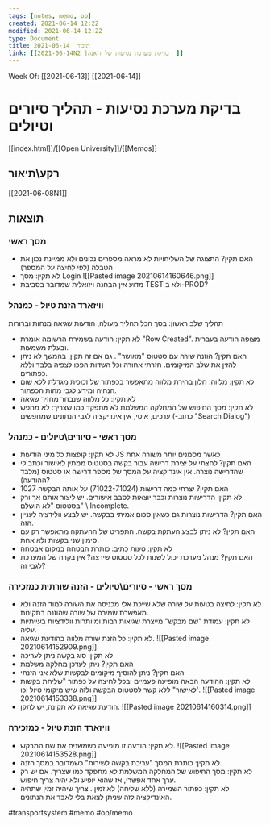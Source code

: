 ```yaml
---
tags: [notes, memo, op] 
created: 2021-06-14 12:22
modified: 2021-06-14 12:22
type: Document
title: תזכיר  2021-06-14
link: [[2021-06-14N2 |בדיקת מערכת נסיעות של דיאנה  ]]
---
```

Week Of: [[2021-06-13]]
[[2021-06-14]]

#  בדיקת מערכת נסיעות - תהליך סיורים וטיולים
[[index.html]]/[[Open University]]/[[Memos]]
## רקע\תיאור
[[2021-06-08N1]]
## תוצאות
### מסך ראשי 
- האם תקין? התצוגה של השליחויות לא מראה מספרים נכונים ולא ממיינת נכון את הטבלה (לפי לחיצה על המספר)
- לא תקין: מסך Login
![[Pasted image 20210614160646.png]] 
- מדוע אין הבחנה ויזואלית שמדובר בסביבת TEST ולא ב-PROD?
### וויזארד הזנת טיול - כמנהל	
תהליך שלב ראשון:
בסך הכל תהליך מעולה, הודעות שגיאה מנחות וברורות
- לא תקין: הודעה בשמירת הרשומה אומרת "Row Created". מצופה הודעה בעברית ובעלת משמעות.
 - האם תקין? הוזנה שורה עם סטטוס "מאושר" . גם אם זה תקין, בהמשך לא ניתן להזין את שלב המיקומים. חזרתי אחורה וכל השדות הפכו לצפיה בלבד וללא כפתורים.
- לא תקין: מלווה: חלון בחירת מלווה מתאפשר בכפתור של זכוכית מגדלת ללא שום הנחיה ומידע לגבי מהות הכפתור. 
- לא תקין: כל מלווה שנבחר מחזיר שגיאה
-  לא תקין: מסך החיפוש של המחלקה המשלמת לא מתפקד כמו שצריך: לא מחפש ערכים, איטי, אין אינדיקציה לגבי הנתונים שמחפשים (-כתוב "Search Dialog") 
### מסך ראשי - סיורים\טיולים - כמנהל
- לא תקין: קופצות כל מיני הודעות JS כאשר מסמנים יותר משורה אחת
- האם תקין? לחצתי על יצירת דרישה עבור בקשה בסטטוס ממתין לאישור וכתב לי שהדרישה נוצרה.  אין אינדיקציה על המסך של מספר דרישה או סטטוס (מלבד ההודעה)?
- האם תקין? יצרתי כמה דרישות (71022-71024) על אותה הבקשה 1027
- לא תקין: הדרישות נוצרות וכבר יוצאות לסבב אישורים. יש ליצור אותם אך ורק בסטטוס "לא הושלם" \ Incomplete.
- האם תקין? הדרישות נוצרות גם כשאין סכום אמיתי בבקשה. יש לבצע וולידציה לעניין הזה.
- האם תקין? לא ניתן לבצע העתקת בקשה. התפריט של ההעתקה מתאפשר רק עם סימון שני בקשות ולא אחת. 
- לא תקין: טעות כתיב: כותרת הבטחה במקום אבטחה
- האם תקין? מנהל מערכת יכול לשנות לכל סטטוס שירצה? אין בקרה של המערכת לגבי זה? 
### מסך ראשי - סיורים\טיולים - הזנה שורתית כמזכירה
- לא תקין: לחיצה בטעות על שורה שלא שייכת אלי מכניסה את השורה למוד הזנה ולא מאפשרת שמירה של שורה שהוזנה בתקינות.
- לא תקין: עמודת "שם מבקש" מייצרת שגיאות רבות ומיותרות וולידציות בעייתיות עליה.
- לא תקין: כל הזנת שורה מלווה בהודעת שגיאה. 
![[Pasted image 20210614152909.png]] 
- לא תקין: סוג בקשה ניתן לעריכה 
- האם תקין? ניתן לעדכן מחלקה משלמת
- האם תקין? ניתן להוסיף מיקומים לבקשות שלא אני הזנתי
- לא תקין: ההודעה הבאה מופיעה פעמיים ובכל לחיצה על כפתור "שליחת בקשות לאישור" ללא קשר לסטטוס הבקשה ולזה שיש מיקומי טיול וכו'.
![[Pasted image 20210614153338.png]]
- הודעת שגיאה לא תקינה, יש לתקן.
 ![[Pasted image 20210614160314.png]]
### וויזארד הזנת טיול - כמזכירה
- לא תקין: הודעה זו מופיעה כשמשנים את שם המבקש.
![[Pasted image 20210614153528.png]]
- לא תקין: כותרת המסך "עריכת בקשה לשירות" כשמדובר במסך הזנה.
- לא תקין: מסך החיפוש של המחלקה המשלמת לא מתפקד כמו שצריך. אם יש רק ערך אחד אפשרי, אז שהוא יופיע ולא יהיה צריך חיפוש. 
- לא תקין: כפתור השמירה (ללא שליחה) לא זמין . צריך שיהיה זמין שתהיה האינדיקציה לזה שניתן לצאת בלי לאבד את הנתונים.

#transportsystem
#memo 
#op/memo